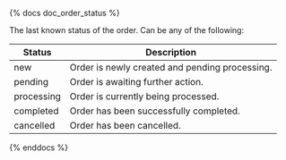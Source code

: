 {% docs doc_order_status %}

The last known status of the order. Can be any of the following:

| Status     | Description                                    |
|------------|------------------------------------------------|
| new        | Order is newly created and pending processing. |
| pending    | Order is awaiting further action.              |
| processing | Order is currently being processed.            |
| completed  | Order has been successfully completed.         |
| cancelled  | Order has been cancelled.                      |

{% enddocs %}